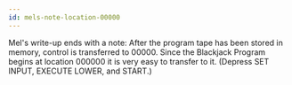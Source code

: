 ```yaml
---
id: mels-note-location-00000
---
```


Mel's write-up ends with a note: After the program tape has been stored in memory, control is transferred to 00000. Since the Blackjack Program begins at location 000000 it is very easy to transfer to it. (Depress SET INPUT, EXECUTE LOWER, and START.)
